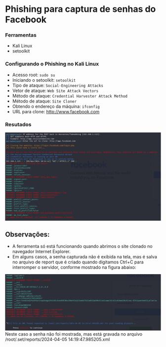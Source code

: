 # Phishing para captura de senhas do Facebook

### Ferramentas

- Kali Linux
- setoolkit

### Configurando o Phishing no Kali Linux

- Acesso root: ``` sudo su ```
- Iniciando o setoolkit: ``` setoolkit ```
- Tipo de ataque: ``` Social-Engineering Attacks ```
- Vetor de ataque: ``` Web Site Attack Vectors ```
- Método de ataque: ```Credential Harvester Attack Method ```
- Método de ataque: ``` Site Cloner ```
- Obtendo o endereço da máquina: ``` ifconfig ```
- URL para clone: http://www.facebook.com

### Resutados

![Alt text](./phishing.png "Optional title")

## Observações:

- A ferramenta só está funcionando quando abrimos o site clonado no navegador Internet Explorer.
- Em alguns casos, a senha capturada não é exibida na tela, mas é salva no arquivo de report que é criado quando digitamos Ctrl+C para interromper o servidor, conforme mostrado na figura abaixo:

![Report](./report.png "Report")
Neste caso a senha não foi mostrada, mas está gravada no arquivo /root/.set/reports/2024-04-05 14:19:47.985205.xml
